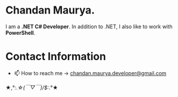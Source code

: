 # Chandan Maurya.

I am a **.NET C# Developer**.
In addition to .NET, I also like to work with **PowerShell**. 

# Contact Information

 - 📫 How to reach me -> chandan.maurya.developer@gmail.com

★,°*:.☆(￣▽￣)/$:*.°★
